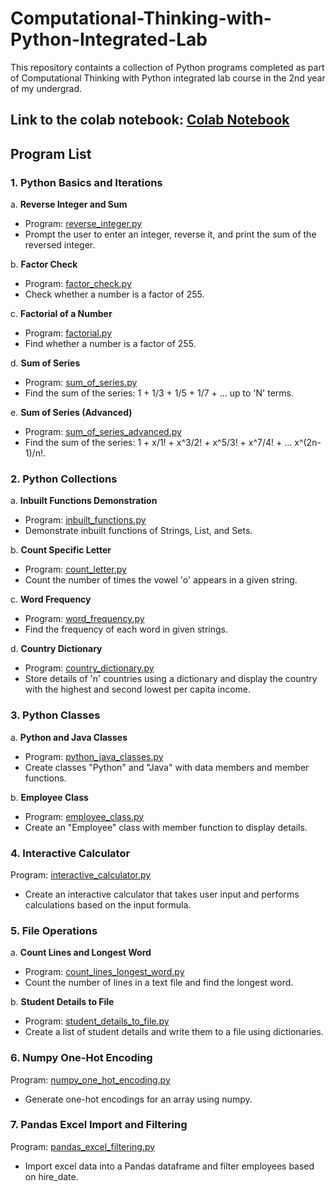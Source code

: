 # Computational-Thinking-with-Python-Integrated-Lab
This repository containts a collection of Python programs completed as part of Computational Thinking with Python integrated lab course in the 2nd year of my undergrad.

## Link to the colab notebook: [Colab Notebook](ctpy_integrated_lab.ipynb)

## Program List

### 1. Python Basics and Iterations

a. **Reverse Integer and Sum**
   - Program: [reverse_integer.py](reverse_integer.py)
   - Prompt the user to enter an integer, reverse it, and print the sum of the reversed integer.

b. **Factor Check**
   - Program: [factor_check.py](factor_check.py)
   - Check whether a number is a factor of 255.

c. **Factorial of a Number**
   - Program: [factorial.py](factorial.py)
   - Find whether a number is a factor of 255.

d. **Sum of Series**
   - Program: [sum_of_series.py](sum_of_series.py)
   - Find the sum of the series: 1 + 1/3 + 1/5 + 1/7 + ... up to 'N' terms.

e. **Sum of Series (Advanced)**
   - Program: [sum_of_series_advanced.py](sum_of_series_advanced.py)
   - Find the sum of the series: 1 + x/1! + x^3/2! + x^5/3! + x^7/4! + ... x^(2n-1)/n!.

### 2. Python Collections

a. **Inbuilt Functions Demonstration**
   - Program: [inbuilt_functions.py](inbuilt_functions.py)
   - Demonstrate inbuilt functions of Strings, List, and Sets.

b. **Count Specific Letter**
   - Program: [count_letter.py](count_letter.py)
   - Count the number of times the vowel 'o' appears in a given string.

c. **Word Frequency**
   - Program: [word_frequency.py](word_frequency.py)
   - Find the frequency of each word in given strings.

d. **Country Dictionary**
   - Program: [country_dictionary.py](country_dictionary.py)
   - Store details of 'n' countries using a dictionary and display the country with the highest and second lowest per capita income.

### 3. Python Classes

a. **Python and Java Classes**
   - Program: [python_java_classes.py](python_java_classes.py)
   - Create classes "Python" and "Java" with data members and member functions.

b. **Employee Class**
   - Program: [employee_class.py](employee_class.py)
   - Create an "Employee" class with member function to display details.

### 4. Interactive Calculator

Program: [interactive_calculator.py](interactive_calculator.py)
- Create an interactive calculator that takes user input and performs calculations based on the input formula.

### 5. File Operations

a. **Count Lines and Longest Word**
   - Program: [count_lines_longest_word.py](count_lines_longest_word.py)
   - Count the number of lines in a text file and find the longest word.

b. **Student Details to File**
   - Program: [student_details_to_file.py](student_details_to_file.py)
   - Create a list of student details and write them to a file using dictionaries.

### 6. Numpy One-Hot Encoding

Program: [numpy_one_hot_encoding.py](numpy_one_hot_encoding.py)
- Generate one-hot encodings for an array using numpy.

### 7. Pandas Excel Import and Filtering

Program: [pandas_excel_filtering.py](pandas_excel_filtering.py)
- Import excel data into a Pandas dataframe and filter employees based on hire_date.

